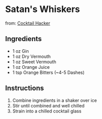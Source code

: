 # Satan's Whiskers

from: [Cocktail Hacker](http://cocktailhacker.com/?p=1230)

## Ingredients

* 1 oz Gin
* 1 oz Dry Vermouth
* 1 oz Sweet Vermouth
* 1 oz Orange Juice
* 1 tsp Orange Bitters (~4-5 Dashes)

## Instructions

1. Combine ingredients in a shaker over ice
2. Stir until combined and well chilled
3. Strain into a chilled cocktail glass
